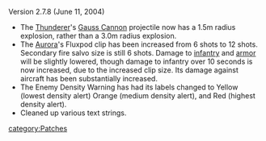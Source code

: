 Version 2.7.8 (June 11, 2004)

- The [Thunderer](Thunderer.md "wikilink")'s [Gauss
  Cannon](Gauss_Cannon.md "wikilink") projectile now has a 1.5m radius
  explosion, rather than a 3.0m radius explosion.
- The [Aurora](Aurora.md "wikilink")'s Fluxpod clip has been increased
  from 6 shots to 12 shots. Secondary fire salvo size is still 6
  shots. Damage to [infantry](infantry.md "wikilink") and
  [armor](armor.md "wikilink") will be slightly lowered, though damage to
  infantry over 10 seconds is now increased, due to the increased clip
  size. Its damage against aircraft has been substantially increased.
- The Enemy Density Warning has had its labels changed to Yellow
  (lowest density alert) Orange (medium density alert), and Red
  (highest density alert).
- Cleaned up various text strings.

[category:Patches](category:Patches.md "wikilink")
